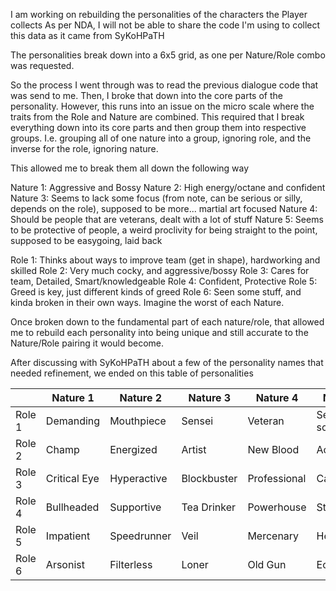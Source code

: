 I am working on rebuilding the personalities of the characters the Player collects
  As per NDA, I will not be able to share the code I'm using to collect this data as it came from SyKoHPaTH

The personalities break down into a 6x5 grid, as one per Nature/Role combo was requested.

So the process I went through was to read the previous dialogue code that was send to me.
Then, I broke that down into the core parts of the personality. However, this runs into an issue on the micro scale where the traits from the Role and Nature are combined.
This required that I break everything down into its core parts and then group them into respective groups.
  I.e. grouping all of one nature into a group, ignoring role, and the inverse for the role, ignoring nature.

This allowed me to break them all down the following way

Nature 1: Aggressive and Bossy
Nature 2: High energy/octane and confident
Nature 3: Seems to lack some focus (from note, can be serious or silly, depends on the role), supposed to be more... martial art focused
Nature 4: Should be people that are veterans, dealt with a lot of stuff
Nature 5: Seems to be protective of people, a weird proclivity for being straight to the point, supposed to be easygoing, laid back

Role 1: Thinks about ways to improve team (get in shape), hardworking and skilled
Role 2: Very much cocky, and aggressive/bossy
Role 3: Cares for team, Detailed, Smart/knowledgeable
Role 4: Confident, Protective
Role 5: Greed is key, just different kinds of greed
Role 6: Seen some stuff, and kinda broken in their own ways. Imagine the worst of each Nature.

Once broken down to the fundamental part of each nature/role, that allowed me to rebuild each personality into being unique and still accurate to the Nature/Role pairing it would become.

After discussing with SyKoHPaTH about a few of the personality names that needed refinement, we ended on this table of personalities

|          | Nature 1     | Nature 2    | Nature 3    | Nature 4     | Nature 5     |
| -------- | ------------ | ----------- | ----------- | ------------ | ------------ |
| Role 1   | Demanding    | Mouthpiece  | Sensei      | Veteran      | Seed sower   |
| Role 2   | Champ        | Energized   | Artist      | New Blood    | Activist     |
| Role 3   | Critical Eye | Hyperactive | Blockbuster | Professional | Caretaker    |
| Role 4   | Bullheaded   | Supportive  | Tea Drinker | Powerhouse   | Strongfast   |
| Role 5   | Impatient    | Speedrunner | Veil        | Mercenary    | Health Nut   |
| Role 6   | Arsonist     | Filterless  | Loner       | Old Gun      | Ecoterrorist |
